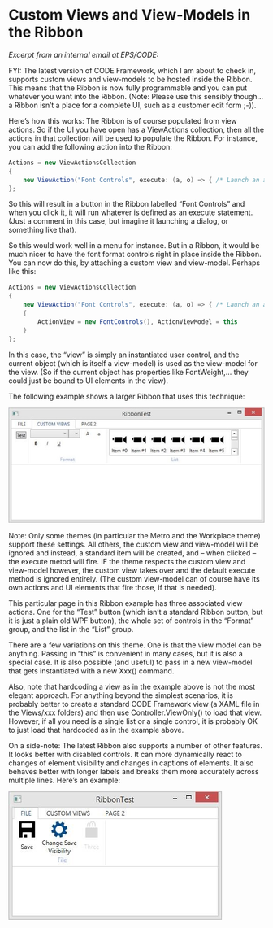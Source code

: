 ﻿# Custom Views and View-Models in the Ribbon

_Excerpt from an internal email at EPS/CODE:_

FYI: The latest version of CODE Framework, which I am about to check in, supports custom views and view-models to be hosted inside the Ribbon. This means that the Ribbon is now fully programmable and you can put whatever you want into the Ribbon. (Note: Please use this sensibly though… a Ribbon isn’t a place for a complete UI, such as a customer edit form ;-)).

Here’s how this works: The Ribbon is of course populated from view actions. So if the UI you have open has a ViewActions collection, then all the actions in that collection will be used to populate the Ribbon. For instance, you can add the following action into the Ribbon:

```cs
Actions = new ViewActionsCollection
{
    new ViewAction("Font Controls", execute: (a, o) => { /* Launch an action UI */ }
};
```

So this will result in a button in the Ribbon labelled “Font Controls” and when you click it, it will run whatever is defined as an execute statement. (Just a comment in this case, but imagine it launching a dialog, or something like that).

So this would work well in a menu for instance. But in a Ribbon, it would be much nicer to have the font format controls right in place inside the Ribbon. You can now do this, by attaching a custom view and view-model. Perhaps like this:

```cs
Actions = new ViewActionsCollection
{
    new ViewAction("Font Controls", execute: (a, o) => { /* Launch an action UI */ }) 
    {
        ActionView = new FontControls(), ActionViewModel = this
    }
};
```

In this case, the “view” is simply an instantiated user control, and the current object (which is itself a view-model) is used as the view-model for the view. (So if the current object has properties like FontWeight,… they could just be bound to UI elements in the view).

The following example shows a larger Ribbon that uses this technique:

![](Custom%20Views%20and%20View-Models%20in%20Ribbons/Custom%20Views%20and%20View-Models%20in%20Ribbons%201.jpg)

Note: Only some themes (in particular the Metro and the Workplace theme) support these settings. All others, the custom view and view-model will be ignored and instead, a standard item will be created, and – when clicked – the execute metod will fire. IF the theme respects the custom view and view-model however, the custom view takes over and the default execute method is ignored entirely. (The custom view-model can of course have its own actions and UI elements that fire those, if that is needed).

This particular page in this Ribbon example has three associated view actions. One for the “Test” button (which isn’t a standard Ribbon button, but it is just a plain old WPF button), the whole set of controls in the “Format” group, and the list in the “List” group.

There are a few variations on this theme. One is that the view model can be anything. Passing in “this” is convenient in many cases, but it is also a special case. It is also possible (and useful) to pass in a new view-model that gets instantiated with a new Xxx() command.

Also, note that hardcoding a view as in the example above is not the most elegant approach. For anything beyond the simplest scenarios, it is probably better to create a standard CODE Framework view (a XAML file in the Views/xxx folders) and then use Controller.ViewOnly() to load that view. However, if all you need is a single list or a single control, it is probably OK to just load that hardcoded as in the example above.

On a side-note: The latest Ribbon also supports a number of other features. It looks better with disabled controls. It can more dynamically react to changes of element visibility and changes in captions of elements. It also behaves better with longer labels and breaks them more accurately across multiple lines. Here’s an example:

![](Custom%20Views%20and%20View-Models%20in%20Ribbons/Custom%20Views%20and%20View-Models%20in%20Ribbons%202.jpg)
